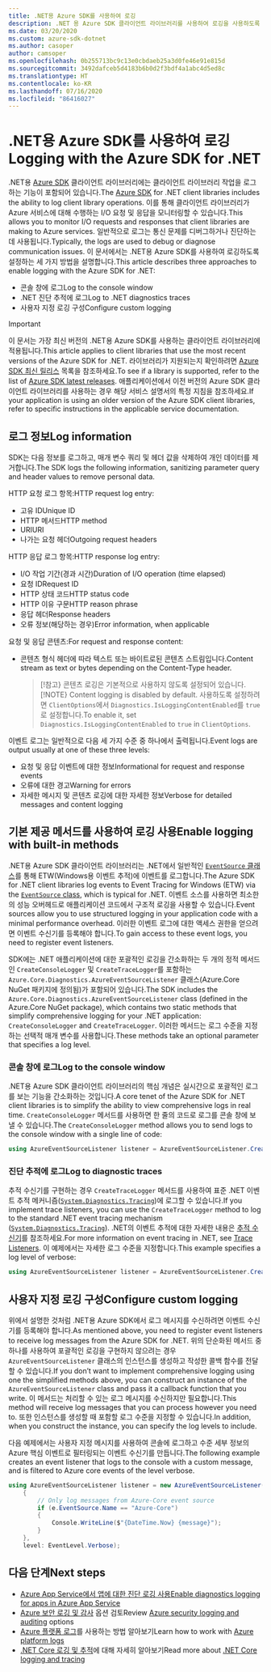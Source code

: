 ```yaml
---
title: .NET용 Azure SDK를 사용하여 로깅
description: .NET 용 Azure SDK 클라이언트 라이브러리를 사용하여 로깅을 사용하도록 설정하는 방법 알아보기
ms.date: 03/20/2020
ms.custom: azure-sdk-dotnet
ms.author: casoper
author: camsoper
ms.openlocfilehash: 0b255713bc9c13e0cbdaeb25a3d0fe46e91e815d
ms.sourcegitcommit: 3492dafceb5d4183b6b0d2f3bdf4a1abc4d5ed8c
ms.translationtype: HT
ms.contentlocale: ko-KR
ms.lasthandoff: 07/16/2020
ms.locfileid: "86416027"
---
```

# <a name="logging-with-the-azure-sdk-for-net"></a><span data-ttu-id="bf7e8-103">.NET용 Azure SDK를 사용하여 로깅</span><span class="sxs-lookup"><span data-stu-id="bf7e8-103">Logging with the Azure SDK for .NET</span></span>

<span data-ttu-id="bf7e8-104">.NET용 [Azure SDK](https://azure.microsoft.com/downloads/) 클라이언트 라이브러리에는 클라이언트 라이브러리 작업을 로그하는 기능이 포함되어 있습니다.</span><span class="sxs-lookup"><span data-stu-id="bf7e8-104">The [Azure SDK](https://azure.microsoft.com/downloads/) for .NET client libraries includes the ability to log client library operations.</span></span> <span data-ttu-id="bf7e8-105">이를 통해 클라이언트 라이브러리가 Azure 서비스에 대해 수행하는 I/O 요청 및 응답을 모니터링할 수 있습니다.</span><span class="sxs-lookup"><span data-stu-id="bf7e8-105">This allows you to monitor I/O requests and responses that client libraries are making to Azure services.</span></span> <span data-ttu-id="bf7e8-106">일반적으로 로그는 통신 문제를 디버그하거나 진단하는 데 사용됩니다.</span><span class="sxs-lookup"><span data-stu-id="bf7e8-106">Typically, the logs are used to debug or diagnose communication issues.</span></span> <span data-ttu-id="bf7e8-107">이 문서에서는 .NET용 Azure SDK를 사용하여 로깅하도록 설정하는 세 가지 방법을 설명합니다.</span><span class="sxs-lookup"><span data-stu-id="bf7e8-107">This article describes three approaches to enable logging with the Azure SDK for .NET:</span></span>

- <span data-ttu-id="bf7e8-108">콘솔 창에 로그</span><span class="sxs-lookup"><span data-stu-id="bf7e8-108">Log to the console window</span></span>
- <span data-ttu-id="bf7e8-109">.NET 진단 추적에 로그</span><span class="sxs-lookup"><span data-stu-id="bf7e8-109">Log to .NET diagnostics traces</span></span>
- <span data-ttu-id="bf7e8-110">사용자 지정 로깅 구성</span><span class="sxs-lookup"><span data-stu-id="bf7e8-110">Configure custom logging</span></span>

> [!IMPORTANT]
> <span data-ttu-id="bf7e8-111">이 문서는 가장 최신 버전의 .NET용 Azure SDK를 사용하는 클라이언트 라이브러리에 적용됩니다.</span><span class="sxs-lookup"><span data-stu-id="bf7e8-111">This article applies to client libraries that use the most recent versions of the Azure SDK for .NET.</span></span> <span data-ttu-id="bf7e8-112">라이브러리가 지원되는지 확인하려면 [Azure SDK 최신 릴리스](https://azure.github.io/azure-sdk/releases/latest/index.html) 목록을 참조하세요.</span><span class="sxs-lookup"><span data-stu-id="bf7e8-112">To see if a library is supported, refer to the list of [Azure SDK latest releases](https://azure.github.io/azure-sdk/releases/latest/index.html).</span></span> <span data-ttu-id="bf7e8-113">애플리케이션에서 이전 버전의 Azure SDK 클라이언트 라이브러리를 사용하는 경우 해당 서비스 설명서의 특정 지침을 참조하세요.</span><span class="sxs-lookup"><span data-stu-id="bf7e8-113">If your application is using an older version of the Azure SDK client libraries, refer to specific instructions in the applicable service documentation.</span></span>

## <a name="log-information"></a><span data-ttu-id="bf7e8-114">로그 정보</span><span class="sxs-lookup"><span data-stu-id="bf7e8-114">Log information</span></span>

<span data-ttu-id="bf7e8-115">SDK는 다음 정보를 로그하고, 매개 변수 쿼리 및 헤더 값을 삭제하여 개인 데이터를 제거합니다.</span><span class="sxs-lookup"><span data-stu-id="bf7e8-115">The SDK logs the following information, sanitizing parameter query and header values to remove personal data.</span></span>

<span data-ttu-id="bf7e8-116">HTTP 요청 로그 항목:</span><span class="sxs-lookup"><span data-stu-id="bf7e8-116">HTTP request log entry:</span></span>

- <span data-ttu-id="bf7e8-117">고유 ID</span><span class="sxs-lookup"><span data-stu-id="bf7e8-117">Unique ID</span></span>
- <span data-ttu-id="bf7e8-118">HTTP 메서드</span><span class="sxs-lookup"><span data-stu-id="bf7e8-118">HTTP method</span></span>
- <span data-ttu-id="bf7e8-119">URI</span><span class="sxs-lookup"><span data-stu-id="bf7e8-119">URI</span></span>
- <span data-ttu-id="bf7e8-120">나가는 요청 헤더</span><span class="sxs-lookup"><span data-stu-id="bf7e8-120">Outgoing request headers</span></span>

<span data-ttu-id="bf7e8-121">HTTP 응답 로그 항목:</span><span class="sxs-lookup"><span data-stu-id="bf7e8-121">HTTP response log entry:</span></span>

- <span data-ttu-id="bf7e8-122">I/O 작업 기간(경과 시간)</span><span class="sxs-lookup"><span data-stu-id="bf7e8-122">Duration of I/O operation (time elapsed)</span></span>
- <span data-ttu-id="bf7e8-123">요청 ID</span><span class="sxs-lookup"><span data-stu-id="bf7e8-123">Request ID</span></span>
- <span data-ttu-id="bf7e8-124">HTTP 상태 코드</span><span class="sxs-lookup"><span data-stu-id="bf7e8-124">HTTP status code</span></span>
- <span data-ttu-id="bf7e8-125">HTTP 이유 구문</span><span class="sxs-lookup"><span data-stu-id="bf7e8-125">HTTP reason phrase</span></span>
- <span data-ttu-id="bf7e8-126">응답 헤더</span><span class="sxs-lookup"><span data-stu-id="bf7e8-126">Response headers</span></span>
- <span data-ttu-id="bf7e8-127">오류 정보(해당하는 경우)</span><span class="sxs-lookup"><span data-stu-id="bf7e8-127">Error information, when applicable</span></span>

<span data-ttu-id="bf7e8-128">요청 및 응답 콘텐츠:</span><span class="sxs-lookup"><span data-stu-id="bf7e8-128">For request and response content:</span></span>

- <span data-ttu-id="bf7e8-129">콘텐츠 형식 헤더에 따라 텍스트 또는 바이트로된 콘텐츠 스트림입니다.</span><span class="sxs-lookup"><span data-stu-id="bf7e8-129">Content stream as text or bytes depending on the Content-Type header.</span></span>
     > <span data-ttu-id="bf7e8-130">[!참고} 콘텐츠 로깅은 기본적으로 사용하지 않도록 설정되어 있습니다.</span><span class="sxs-lookup"><span data-stu-id="bf7e8-130">[!NOTE} Content logging is disabled by default.</span></span> <span data-ttu-id="bf7e8-131">사용하도록 설정하려면 `ClientOptions`에서 `Diagnostics.IsLoggingContentEnabled`를 `true`로 설정합니다.</span><span class="sxs-lookup"><span data-stu-id="bf7e8-131">To enable it, set `Diagnostics.IsLoggingContentEnabled` to `true` in `ClientOptions`.</span></span>

<span data-ttu-id="bf7e8-132">이벤트 로그는 일반적으로 다음 세 가지 수준 중 하나에서 출력됩니다.</span><span class="sxs-lookup"><span data-stu-id="bf7e8-132">Event logs are output usually at one of these three levels:</span></span>

- <span data-ttu-id="bf7e8-133">요청 및 응답 이벤트에 대한 정보</span><span class="sxs-lookup"><span data-stu-id="bf7e8-133">Informational for request and response events</span></span>
- <span data-ttu-id="bf7e8-134">오류에 대한 경고</span><span class="sxs-lookup"><span data-stu-id="bf7e8-134">Warning for errors</span></span>
- <span data-ttu-id="bf7e8-135">자세한 메시지 및 콘텐츠 로깅에 대한 자세한 정보</span><span class="sxs-lookup"><span data-stu-id="bf7e8-135">Verbose for detailed messages and content logging</span></span>

## <a name="enable-logging-with-built-in-methods"></a><span data-ttu-id="bf7e8-136">기본 제공 메서드를 사용하여 로깅 사용</span><span class="sxs-lookup"><span data-stu-id="bf7e8-136">Enable logging with built-in methods</span></span>

<span data-ttu-id="bf7e8-137">.NET용 Azure SDK 클라이언트 라이브러리는 .NET에서 일반적인 [`EventSource` 클래스](/dotnet/api/system.diagnostics.tracing.eventsource)를 통해 ETW(Windows용 이벤트 추적)에 이벤트를 로그합니다.</span><span class="sxs-lookup"><span data-stu-id="bf7e8-137">The Azure SDK for .NET client libraries log events to Event Tracing for Windows (ETW) via the [`EventSource` class](/dotnet/api/system.diagnostics.tracing.eventsource), which is typical for .NET.</span></span> <span data-ttu-id="bf7e8-138">이벤트 소스를 사용하면 최소한의 성능 오버헤드로 애플리케이션 코드에서 구조적 로깅을 사용할 수 있습니다.</span><span class="sxs-lookup"><span data-stu-id="bf7e8-138">Event sources allow you to use structured logging in your application code with a minimal performance overhead.</span></span> <span data-ttu-id="bf7e8-139">이러한 이벤트 로그에 대한 액세스 권한을 얻으려면 이벤트 수신기를 등록해야 합니다.</span><span class="sxs-lookup"><span data-stu-id="bf7e8-139">To gain access to these event logs, you need to register event listeners.</span></span>

<span data-ttu-id="bf7e8-140">SDK에는 .NET 애플리케이션에 대한 포괄적인 로깅을 간소화하는 두 개의 정적 메서드인 `CreateConsoleLogger` 및 `CreateTraceLogger`를 포함하는 `Azure.Core.Diagnostics.AzureEventSourceListener` 클래스(Azure.Core NuGet 패키지에 정의됨)가 포함되어 있습니다.</span><span class="sxs-lookup"><span data-stu-id="bf7e8-140">The SDK includes the `Azure.Core.Diagnostics.AzureEventSourceListener` class (defined in the Azure.Core NuGet package), which contains two static methods that simplify comprehensive logging for your .NET application: `CreateConsoleLogger` and `CreateTraceLogger`.</span></span> <span data-ttu-id="bf7e8-141">이러한 메서드는 로그 수준을 지정하는 선택적 매개 변수를 사용합니다.</span><span class="sxs-lookup"><span data-stu-id="bf7e8-141">These methods take an optional parameter that specifies a log level.</span></span>

### <a name="log-to-the-console-window"></a><span data-ttu-id="bf7e8-142">콘솔 창에 로그</span><span class="sxs-lookup"><span data-stu-id="bf7e8-142">Log to the console window</span></span>

<span data-ttu-id="bf7e8-143">.NET용 Azure SDK 클라이언트 라이브러리의 핵심 개념은 실시간으로 포괄적인 로그를 보는 기능을 간소화하는 것입니다.</span><span class="sxs-lookup"><span data-stu-id="bf7e8-143">A core tenet of the Azure SDK for .NET client libraries is to simplify the ability to view comprehensive logs in real time.</span></span> <span data-ttu-id="bf7e8-144">`CreateConsoleLogger` 메서드를 사용하면 한 줄의 코드로 로그를 콘솔 창에 보낼 수 있습니다.</span><span class="sxs-lookup"><span data-stu-id="bf7e8-144">The `CreateConsoleLogger` method allows you to send logs to the console window with a single line of code:</span></span>

```csharp
using AzureEventSourceListener listener = AzureEventSourceListener.CreateConsoleLogger();
```

### <a name="log-to-diagnostic-traces"></a><span data-ttu-id="bf7e8-145">진단 추적에 로그</span><span class="sxs-lookup"><span data-stu-id="bf7e8-145">Log to diagnostic traces</span></span>

<span data-ttu-id="bf7e8-146">추적 수신기를 구현하는 경우 `CreateTraceLogger` 메서드를 사용하여 표준 .NET 이벤트 추적 메커니즘([`System.Diagnostics.Tracing`](/dotnet/api/system.diagnostics.tracing))에 로그할 수 있습니다.</span><span class="sxs-lookup"><span data-stu-id="bf7e8-146">If you implement trace listeners, you can use the `CreateTraceLogger` method to log to the standard .NET event tracing mechanism ([`System.Diagnostics.Tracing`](/dotnet/api/system.diagnostics.tracing)).</span></span> <span data-ttu-id="bf7e8-147">.NET의 이벤트 추적에 대한 자세한 내용은 [추적 수신기](../framework/debug-trace-profile/trace-listeners.md)를 참조하세요.</span><span class="sxs-lookup"><span data-stu-id="bf7e8-147">For more information on event tracing in .NET, see [Trace Listeners](../framework/debug-trace-profile/trace-listeners.md).</span></span> <span data-ttu-id="bf7e8-148">이 예제에서는 자세한 로그 수준을 지정합니다.</span><span class="sxs-lookup"><span data-stu-id="bf7e8-148">This example specifies a log level of verbose:</span></span>

```csharp
using AzureEventSourceListener listener = AzureEventSourceListener.CreateTraceLogger(EventLevel.Verbose);
```

## <a name="configure-custom-logging"></a><span data-ttu-id="bf7e8-149">사용자 지정 로깅 구성</span><span class="sxs-lookup"><span data-stu-id="bf7e8-149">Configure custom logging</span></span>

<span data-ttu-id="bf7e8-150">위에서 설명한 것처럼 .NET용 Azure SDK에서 로그 메시지를 수신하려면 이벤트 수신기를 등록해야 합니다.</span><span class="sxs-lookup"><span data-stu-id="bf7e8-150">As mentioned above, you need to register event listeners to receive log messages from the Azure SDK for .NET.</span></span> <span data-ttu-id="bf7e8-151">위의 단순화된 메서드 중 하나를 사용하여 포괄적인 로깅을 구현하지 않으려는 경우 `AzureEventSourceListener` 클래스의 인스턴스를 생성하고 작성한 콜백 함수를 전달할 수 있습니다.</span><span class="sxs-lookup"><span data-stu-id="bf7e8-151">If you don’t want to implement comprehensive logging using one the simplified methods above, you can construct an instance of the `AzureEventSourceListener` class and pass it a callback function that you write.</span></span> <span data-ttu-id="bf7e8-152">이 메서드는 처리할 수 있는 로그 메시지를 수신하지만 필요합니다.</span><span class="sxs-lookup"><span data-stu-id="bf7e8-152">This method will receive log messages that you can process however you need to.</span></span> <span data-ttu-id="bf7e8-153">또한 인스턴스를 생성할 때 포함할 로그 수준을 지정할 수 있습니다.</span><span class="sxs-lookup"><span data-stu-id="bf7e8-153">In addition, when you construct the instance, you can specify the log levels to include.</span></span>

<span data-ttu-id="bf7e8-154">다음 예제에서는 사용자 지정 메시지를 사용하여 콘솔에 로그하고 수준 세부 정보의 Azure 핵심 이벤트로 필터링되는 이벤트 수신기를 만듭니다.</span><span class="sxs-lookup"><span data-stu-id="bf7e8-154">The following example creates an event listener that logs to the console with a custom message, and is filtered to Azure core events of the level verbose.</span></span>

```csharp
using AzureEventSourceListener listener = new AzureEventSourceListener((e, message) =>
    {
        // Only log messages from Azure-Core event source
        if (e.EventSource.Name == "Azure-Core")
        {
            Console.WriteLine($"{DateTime.Now} {message}");
        }
    },
    level: EventLevel.Verbose);
```

## <a name="next-steps"></a><span data-ttu-id="bf7e8-155">다음 단계</span><span class="sxs-lookup"><span data-stu-id="bf7e8-155">Next steps</span></span>

- [<span data-ttu-id="bf7e8-156">Azure App Service에서 앱에 대한 진단 로깅 사용</span><span class="sxs-lookup"><span data-stu-id="bf7e8-156">Enable diagnostics logging for apps in Azure App Service</span></span>](/azure/app-service/troubleshoot-diagnostic-logs)
- <span data-ttu-id="bf7e8-157">[Azure 보안 로깅 및 감사](/azure/security/fundamentals/log-audit) 옵션 검토</span><span class="sxs-lookup"><span data-stu-id="bf7e8-157">Review [Azure security logging and auditing](/azure/security/fundamentals/log-audit) options</span></span>
- <span data-ttu-id="bf7e8-158">[Azure 플랫폼 로그](/azure/azure-monitor/platform/platform-logs-overview)를 사용하는 방법 알아보기</span><span class="sxs-lookup"><span data-stu-id="bf7e8-158">Learn how to work with [Azure platform logs](/azure/azure-monitor/platform/platform-logs-overview)</span></span>
- <span data-ttu-id="bf7e8-159">[.NET Core 로깅 및 추적](../core/diagnostics/logging-tracing.md)에 대해 자세히 알아보기</span><span class="sxs-lookup"><span data-stu-id="bf7e8-159">Read more about [.NET Core logging and tracing](../core/diagnostics/logging-tracing.md)</span></span>
